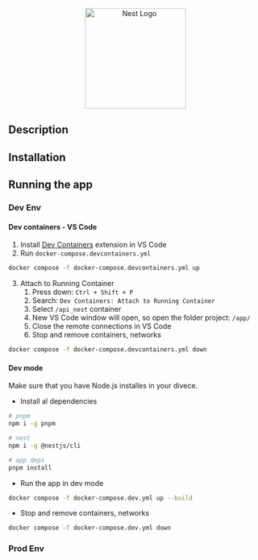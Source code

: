 <p align="center">
  <a href="http://nestjs.com/" target="blank"><img src="https://nestjs.com/img/logo-small.svg" width="200" alt="Nest Logo" /></a>
</p>

## Description

## Installation

## Running the app
### Dev Env

#### Dev containers - VS Code
1. Install [Dev Containers](https://marketplace.visualstudio.com/items?itemName=ms-vscode-remote.remote-containers) extension in VS Code
2. Run ```docker-compose.devcontainers.yml```

```bash
docker compose -f docker-compose.devcontainers.yml up
```

3. Attach to Running Container
   1. Press down: ```Ctrl + Shift + P```
   2. Search: `Dev Containers: Attach to Running Container`
   3. Select `/api_nest` container
   4. New VS Code window will open, so open the folder project:  `/app/`
   5. Close the remote connections in VS Code
   6. Stop and remove containers, networks

```bash
docker compose -f docker-compose.devcontainers.yml down
```
   


#### Dev mode
Make sure that you have Node.js installes in your divece.

- Install al dependencies

```bash
# pnpm
npm i -g pnpm

# nest
npm i -g @nestjs/cli

# app deps
pnpm install
```

- Run the app in dev mode

```bash
docker compose -f docker-compose.dev.yml up --build
```

- Stop and remove containers, networks

```bash
docker compose -f docker-compose.dev.yml down
```

### Prod Env
